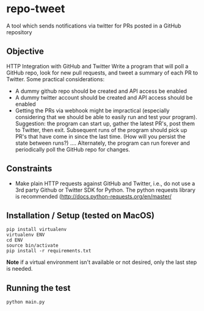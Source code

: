 # repo-tweet
A tool which sends notifications via twitter for PRs posted in a GitHub repository


## Objective
HTTP Integration with GitHub and Twitter
Write a program that will poll a GitHub repo, look for new pull requests, and tweet a summary of each PR to Twitter. Some practical considerations:
* A dummy github repo should be created and API access be enabled
* A dummy twitter account should be created and API access should be enabled
* Getting the PRs via webhook might be impractical (especially considering that we should be able to easily run and test your program). Suggestion: the program can start up, gather the latest PR's, post them to Twitter, then exit. Subsequent runs of the program should pick up PR's that have come in since the last time. (How will you persist the state between runs?) .... Alternately, the program can run forever and periodically poll the GitHub repo for changes.

## Constraints
* Make plain HTTP requests against GitHub and Twitter, i.e., do not use a 3rd party Github or Twitter SDK for Python. The python requests library is recommended (http://docs.python-requests.org/en/master/


## Installation / Setup (tested on MacOS)
```
pip install virtualenv
virtualenv ENV
cd ENV
source bin/activate
pip install -r requirements.txt
```

**Note** if a virtual environment isn't available or not desired, only the last step is needed.


## Running the test
```
python main.py
```
